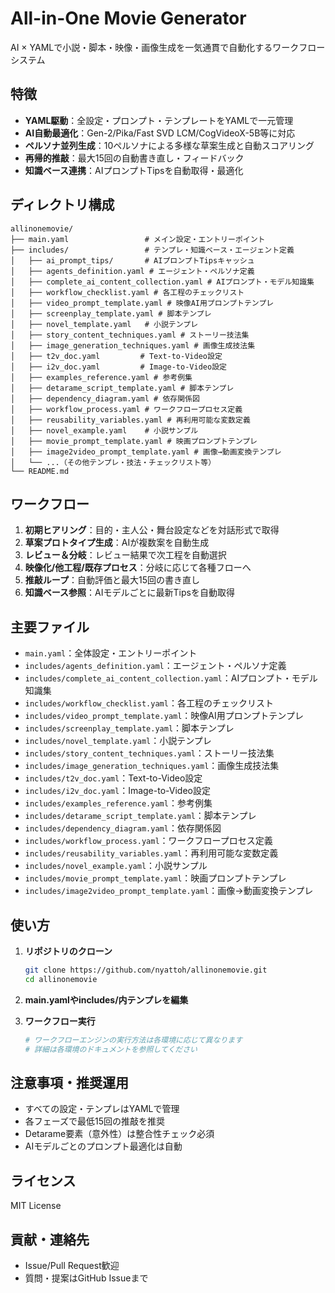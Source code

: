 # All-in-One Movie Generator

AI × YAMLで小説・脚本・映像・画像生成を一気通貫で自動化するワークフローシステム

## 特徴

- **YAML駆動**：全設定・プロンプト・テンプレートをYAMLで一元管理
- **AI自動最適化**：Gen-2/Pika/Fast SVD LCM/CogVideoX-5B等に対応
- **ペルソナ並列生成**：10ペルソナによる多様な草案生成と自動スコアリング
- **再帰的推敲**：最大15回の自動書き直し・フィードバック
- **知識ベース連携**：AIプロンプトTipsを自動取得・最適化

## ディレクトリ構成

```
allinonemovie/
├── main.yaml                 # メイン設定・エントリーポイント
├── includes/                 # テンプレ・知識ベース・エージェント定義
│   ├── ai_prompt_tips/       # AIプロンプトTipsキャッシュ
│   ├── agents_definition.yaml # エージェント・ペルソナ定義
│   ├── complete_ai_content_collection.yaml # AIプロンプト・モデル知識集
│   ├── workflow_checklist.yaml # 各工程のチェックリスト
│   ├── video_prompt_template.yaml # 映像AI用プロンプトテンプレ
│   ├── screenplay_template.yaml # 脚本テンプレ
│   ├── novel_template.yaml   # 小説テンプレ
│   ├── story_content_techniques.yaml # ストーリー技法集
│   ├── image_generation_techniques.yaml # 画像生成技法集
│   ├── t2v_doc.yaml         # Text-to-Video設定
│   ├── i2v_doc.yaml         # Image-to-Video設定
│   ├── examples_reference.yaml # 参考例集
│   ├── detarame_script_template.yaml # 脚本テンプレ
│   ├── dependency_diagram.yaml # 依存関係図
│   ├── workflow_process.yaml # ワークフロープロセス定義
│   ├── reusability_variables.yaml # 再利用可能な変数定義
│   ├── novel_example.yaml    # 小説サンプル
│   ├── movie_prompt_template.yaml # 映画プロンプトテンプレ
│   ├── image2video_prompt_template.yaml # 画像→動画変換テンプレ
│   └── ...（その他テンプレ・技法・チェックリスト等）
└── README.md
```

## ワークフロー

1. **初期ヒアリング**：目的・主人公・舞台設定などを対話形式で取得
2. **草案プロトタイプ生成**：AIが複数案を自動生成
3. **レビュー＆分岐**：レビュー結果で次工程を自動選択
4. **映像化/他工程/既存プロセス**：分岐に応じて各種フローへ
5. **推敲ループ**：自動評価と最大15回の書き直し
6. **知識ベース参照**：AIモデルごとに最新Tipsを自動取得

## 主要ファイル

- `main.yaml`：全体設定・エントリーポイント
- `includes/agents_definition.yaml`：エージェント・ペルソナ定義
- `includes/complete_ai_content_collection.yaml`：AIプロンプト・モデル知識集
- `includes/workflow_checklist.yaml`：各工程のチェックリスト
- `includes/video_prompt_template.yaml`：映像AI用プロンプトテンプレ
- `includes/screenplay_template.yaml`：脚本テンプレ
- `includes/novel_template.yaml`：小説テンプレ
- `includes/story_content_techniques.yaml`：ストーリー技法集
- `includes/image_generation_techniques.yaml`：画像生成技法集
- `includes/t2v_doc.yaml`：Text-to-Video設定
- `includes/i2v_doc.yaml`：Image-to-Video設定
- `includes/examples_reference.yaml`：参考例集
- `includes/detarame_script_template.yaml`：脚本テンプレ
- `includes/dependency_diagram.yaml`：依存関係図
- `includes/workflow_process.yaml`：ワークフロープロセス定義
- `includes/reusability_variables.yaml`：再利用可能な変数定義
- `includes/novel_example.yaml`：小説サンプル
- `includes/movie_prompt_template.yaml`：映画プロンプトテンプレ
- `includes/image2video_prompt_template.yaml`：画像→動画変換テンプレ

## 使い方

1. **リポジトリのクローン**
   ```bash
   git clone https://github.com/nyattoh/allinonemovie.git
   cd allinonemovie
   ```

2. **main.yamlやincludes/内テンプレを編集**

3. **ワークフロー実行**
   ```bash
   # ワークフローエンジンの実行方法は各環境に応じて異なります
   # 詳細は各環境のドキュメントを参照してください
   ```

## 注意事項・推奨運用

- すべての設定・テンプレはYAMLで管理
- 各フェーズで最低15回の推敲を推奨
- Detarame要素（意外性）は整合性チェック必須
- AIモデルごとのプロンプト最適化は自動

## ライセンス

MIT License

## 貢献・連絡先

- Issue/Pull Request歓迎
- 質問・提案はGitHub Issueまで 
